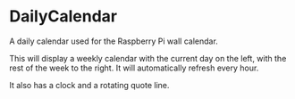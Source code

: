 # DailyCalendar
A daily calendar used for the Raspberry Pi wall calendar.

This will display a weekly calendar with the current day on the left, with the rest of the week to the right. It will automatically refresh every hour.

It also has a clock and a rotating quote line.
